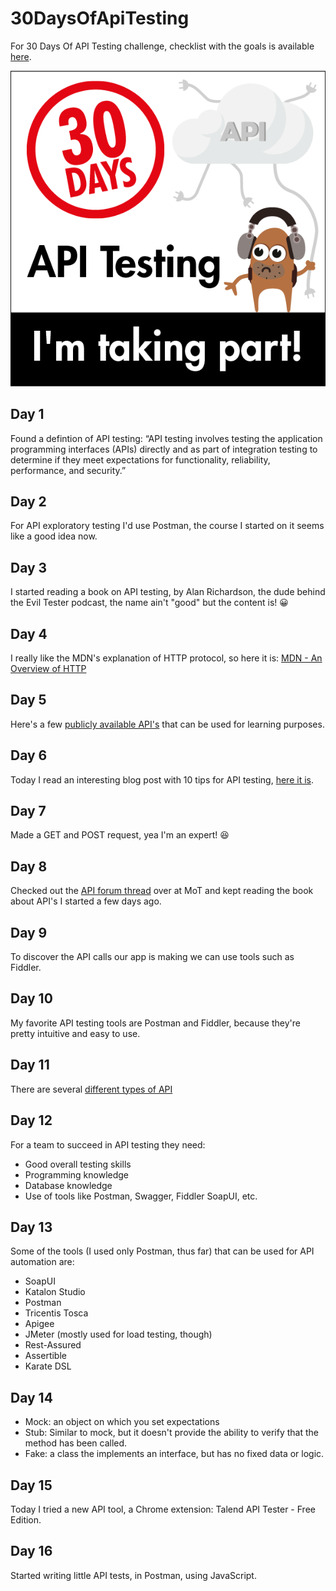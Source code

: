 # 30DaysOfApiTesting
For 30 Days Of API Testing challenge, checklist with the goals is available [here](https://www.ministryoftesting.com/dojo/lessons/30-days-of-api-testing).

![30 Days Of API Testing Challenge Badge](30_Days_of_API_Testing_Images_BADGE.png)

## Day 1
Found a defintion of API testing: “API testing involves testing the application programming interfaces (APIs) directly and as part of integration testing to determine if they meet expectations for functionality, reliability, performance, and security.” 

## Day 2
For API exploratory testing I'd use Postman, the course I started on it seems like a good idea now.

## Day 3
I started reading a book on API testing, by Alan Richardson, the dude behind the Evil Tester podcast, the name ain't "good" but the content is! 😀

## Day 4
I really like the MDN's explanation of HTTP protocol, so here it is: [MDN - An Overview of HTTP](https://developer.mozilla.org/en-US/docs/Web/HTTP/Overview)

## Day 5
Here's a few [publicly available API's](https://rapidapi.com/collection/list-of-free-apis) that can be used for learning purposes.

## Day 6
Today I read an interesting blog post with 10 tips for API testing, [here it is](https://www.katalon.com/resources-center/blog/api-testing-tips).

## Day 7
Made a GET and POST request, yea I'm an expert! 😆

## Day 8
Checked out the [API forum thread](https://club.ministryoftesting.com/c/all-testing-talk/api) over at MoT and kept reading the book about API's I started a few days ago.

## Day 9
To discover the API calls our app is making we can use tools such as Fiddler.

## Day 10
My favorite API testing tools are Postman and Fiddler, because they're pretty intuitive and easy to use.

## Day 11
There are several [different types of API](https://www.decipherzone.com/blog-detail/Types-of-APIs)

## Day 12
For a team to succeed in API testing they need:
- Good overall testing skills
- Programming knowledge 
- Database knowledge
- Use of tools like Postman, Swagger, Fiddler SoapUI, etc.

## Day 13
Some of the tools (I used only Postman, thus far) that can be used for API automation are: 
- SoapUI
- Katalon Studio
- Postman
- Tricentis Tosca
- Apigee
- JMeter (mostly used for load testing, though)
- Rest-Assured
- Assertible
- Karate DSL

## Day 14
- Mock: an object on which you set expectations
- Stub: Similar to mock, but it doesn't provide the ability to verify that the method has been called.
- Fake: a class the implements an interface, but has no fixed data or logic.

## Day 15
Today I tried a new API tool, a Chrome extension: Talend API Tester - Free Edition.

## Day 16
Started writing little API tests, in Postman, using JavaScript.



